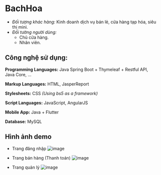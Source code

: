 # BachHoa
- *Đối tượng khác hàng:* Kinh doanh dịch vụ bán lẻ, cửa hàng tạp hóa, siêu thị mini.
- *Đối tường người dùng:*
  - Chủ cửa hàng.
  - Nhân viên.

## Công nghệ sử dụng:

**Programming Languages:** Java Spring Boot + Thymeleaf + Restful API, Java Core, ...

**Markup Languages:** HTML, JasperReport

**Stylesheets:** CSS *(Using bs5 as a framework)*

**Script Languages:** JavaScript, AngularJS 

**Mobile App:** Java + Flutter

**Database:** MySQL

## Hình ảnh demo
- Trang đăng nhập
  ![image](https://github.com/dongnghiep/quan-ly-sieu-thi-mini/assets/134415404/9d37eee7-9b7e-4324-8a0d-f079be40c7f3)

- Trang bán hàng (Thanh toán)
  ![image](https://github.com/dongnghiep/quan-ly-sieu-thi-mini/assets/134415404/cd29ac19-20ba-44de-90ea-ab53c6cc22ab)

- Trang quản lý
  ![image](https://github.com/dongnghiep/quan-ly-sieu-thi-mini/assets/134415404/ded5fde8-aa1d-488c-8031-7ab3eb431876)


